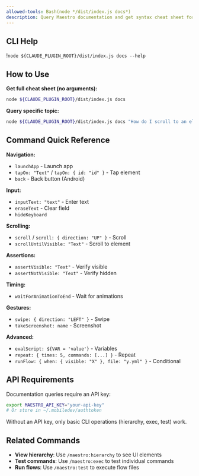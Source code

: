 ```yaml
---
allowed-tools: Bash(node */dist/index.js docs*)
description: Query Maestro documentation and get syntax cheat sheet for commands
---
```


## CLI Help

!`node ${CLAUDE_PLUGIN_ROOT}/dist/index.js docs --help`

## How to Use

**Get full cheat sheet (no arguments):**
```bash
node ${CLAUDE_PLUGIN_ROOT}/dist/index.js docs
```

**Query specific topic:**
```bash
node ${CLAUDE_PLUGIN_ROOT}/dist/index.js docs "How do I scroll to an element?"
```

## Command Quick Reference

**Navigation:**
- `launchApp` - Launch app
- `tapOn: "Text"` / `tapOn: { id: "id" }` - Tap element
- `back` - Back button (Android)

**Input:**
- `inputText: "text"` - Enter text
- `eraseText` - Clear field
- `hideKeyboard`

**Scrolling:**
- `scroll` / `scroll: { direction: "UP" }` - Scroll
- `scrollUntilVisible: "Text"` - Scroll to element

**Assertions:**
- `assertVisible: "Text"` - Verify visible
- `assertNotVisible: "Text"` - Verify hidden

**Timing:**
- `waitForAnimationToEnd` - Wait for animations

**Gestures:**
- `swipe: { direction: "LEFT" }` - Swipe
- `takeScreenshot: name` - Screenshot

**Advanced:**
- `evalScript: ${VAR = 'value'}` - Variables
- `repeat: { times: 5, commands: [...] }` - Repeat
- `runFlow: { when: { visible: "X" }, file: "y.yml" }` - Conditional

## API Requirements

Documentation queries require an API key:

```bash
export MAESTRO_API_KEY="your-api-key"
# Or store in ~/.mobiledev/authtoken
```

Without an API key, only basic CLI operations (hierarchy, exec, test) work.

## Related Commands

- **View hierarchy**: Use `/maestro:hierarchy` to see UI elements
- **Test commands**: Use `/maestro:exec` to test individual commands
- **Run flows**: Use `/maestro:test` to execute flow files
